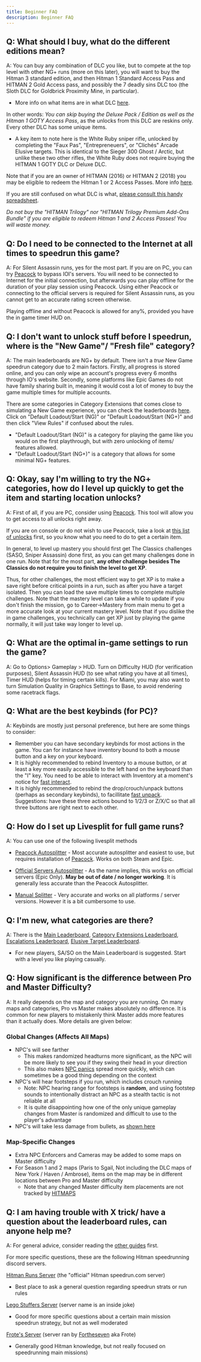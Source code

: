 ```yaml
---
title: Beginner FAQ
description: Beginner FAQ
---
```


## Q: What should I buy, what do the different editions mean?

A: You can buy any combination of DLC you like, but to compete at the top level with other NG+ runs (more on this later), you will want to buy the Hitman 3 standard edition, and then Hitman 1 Standard Access Pass and HITMAN 2 Gold Access pass, and possibly the 7 deadly sins DLC too (the Sloth DLC for Goldbrick Proximity Mine, in particular).

- More info on what items are in what DLC [here](https://steamcommunity.com/sharedfiles/filedetails/?id=2725872637).

In other words: _You can skip buying the Deluxe Pack / Edition as well as the Hitman 1 GOTY Access Pass_, as the unlocks from this DLC are reskins only. Every other DLC has some unique items.

- A key item to note here is the White Ruby sniper rifle, unlocked by completing the "Faux Pas", "Entrepreneuers", or "Clichés" Arcade Elusive targets. This is identical to the Sieger 300 Ghost / Arctic, but unlike these two other rifles, the White Ruby does not require buying the HITMAN 1 GOTY DLC or Deluxe DLC.

Note that if you are an owner of HITMAN (2016) or HITMAN 2 (2018) you may be eligible to redeem the Hitman 1 or 2 Access Passes. More info [here](https://www.ioi.dk/hitman-3-pre-launch-guide/).

If you are still confused on what DLC is what, [please consult this handy spreadsheet](https://media.discordapp.net/attachments/833505136290299935/945096773251252325/unknown.png?width=809&height=586).

_Do not buy the "HITMAN Trilogy" nor "HITMAN Trilogy Premium Add-Ons Bundle" if you are eligible to redeem Hitman 1 and 2 Access Passes! You will waste money._

## Q: Do I need to be connected to the Internet at all times to speedrun this game?

A: For Silent Assassin runs, yes for the most part. If you are on PC, you can try [Peacock](https://thepeacockproject.org/wiki/intel/) to bypass IOI's servers. You will need to be connected to Internet for the initial connection, but afterwards you can play offline for the duration of your play session using Peacock. Using either Peacock or connecting to the official servers is required for Silent Assassin runs, as you cannot get to an accurate rating screen otherwise.

Playing offline and without Peacock is allowed for any%, provided you have the in game timer HUD on.

## Q: I don't want to unlock stuff before I speedrun, where is the "New Game"/ "Fresh file" category?

A: The main leaderboards are NG+ by default. There isn't a _true_ New Game speedrun category due to 2 main factors. Firstly, all progress is stored online, and you can only wipe an account's progress every 6 months through IO's website. Secondly, some platforms like Epic Games do not have family sharing built in, meaning it would cost a lot of money to buy the game multiple times for multiple accounts.

There are some categories in Category Extensions that comes close to simulating a New Game experience, you can check the leaderboards [here](https://www.speedrun.com/hitman_3_extensions/full_game). Click on "Default Loadout/Start (NG)" or "Default Loadout/Start (NG+)" and then click "View Rules" if confused about the rules.

- "Default Loadout/Start (NG)" is a category for playing the game like you would on the first playthrough, but with zero unlocking of items/ features allowed.
- "Default Loadout/Start (NG+)" is a category that allows for some minimal NG+ features.

## Q: Okay, say I'm willing to try the NG+ categories, how do I level up quickly to get the item and starting location unlocks?

A: First of all, if you are PC, consider using [Peacock](https://thepeacockproject.org/wiki/intel/). This tool will allow you to get access to all unlocks right away.

If you are on console or do not wish to use Peacock, take a look at [this list of unlocks](https://steamcommunity.com/sharedfiles/filedetails/?id=2725872637) first, so you know what you need to do to get a certain item.

In general, to level up mastery you should first get The Classics challenges (SASO, Sniper Assassin) done first, as you can get many challenges done in one run. Note that for the most part, **any other challenge besides The Classics do not require you to finish the level to get XP**.

Thus, for other challenges, the most efficient way to get XP is to make a save right before critical points in a run, such as after you have a target isolated. Then you can load the save multiple times to complete multiple challenges. Note that the mastery level can take a while to update if you don't finish the mission, go to Career->Mastery from main menu to get a more accurate look at your current mastery level. Note that if you dislike the in game challenges, you technically can get XP just by playing the game normally, it will just take way longer to level up.

## Q: What are the optimal in-game settings to run the game?

A: Go to Options> Gameplay > HUD. Turn on Difficulty HUD (for verification purposes), Silent Assassin HUD (to see what rating you have at all times), Timer HUD (helps for timing certain kills). For Miami, you may also want to turn Simulation Quality in Graphics Settings to Base, to avoid rendering some racetrack flags.

## Q: What are the best keybinds (for PC)?

A: Keybinds are mostly just personal preference, but here are some things to consider:

- Remember you can have secondary keybinds for most actions in the game. You can for instance have inventory bound to both a mouse button and a key on your keyboard.
- It is highly recommended to rebind Inventory to a mouse button, or at least a key more easily accessible to the left hand on the keyboard than the "I" key. You need to be able to interact with Inventory at a moment's notice for [fast interact](fast_anim#fast-interact).
- It is highly recommended to rebind the drop/crouch/unpack buttons (perhaps as secondary keybinds), to facillitate [fast unpack](guns#fast-sniper-briefcase-unpack). Suggestions: have these three actions bound to 1/2/3 or Z/X/C so that all three buttons are right next to each other.

## Q: How do I set up Livesplit for full game runs?

A: You can use one of the following livesplit methods

- [Peacock Autosplitter](https://hitruns-wiki.vercel.app/docs/livesplit_peacock) - Most accurate autosplitter and easiest to use, but requires installation of [Peacock](https://thepeacockproject.org/wiki/intel/). Works on both Steam and Epic.

- [Official Servers Autosplitter](https://hitruns-wiki.vercel.app/docs/livesplit_auto_official) - As the name implies, this works on official servers (Epic Only). **May be out of date / no longer working**. It is generally less accurate than the Peacock Autosplitter.

- [Manual Splitter](https://hitruns-wiki.vercel.app/docs/livesplit_manual) - Very accurate and works on all platforms / server versions. However it is a bit cumbersome to use.

## Q: I'm new, what categories are there?

A: There is the [Main Leaderboard](https://www.speedrun.com/hitman_3), [Category Extensions Leaderboard](https://www.speedrun.com/hitman_3_extensions), [Escalations Leaderboard](https://www.speedrun.com/hitman_3_escalations), [Elusive Target Leaderboard](https://www.speedrun.com/hitman_3_et).

- For new players, SA/SO on the Main Leaderboard is suggested. Start with a level you like playing casually.

## Q: How significant is the difference between Pro and Master Difficulty?

A: It really depends on the map and category you are running. On many maps and categories, Pro vs Master makes absolutely no difference. It is common for new players to mistakenly think Master adds more features than it actually does. More details are given below:

### Global Changes (Affects All Maps)
- NPC's will see farther
	- This makes randomized headturns more significant, as the NPC will be more likely to see you if they swing their head in your direction
	- This also makes [NPC panics](guns#triple-shot-panic) spread more quickly, which can sometimes be a good thing depending on the context
- NPC's will hear footsteps if you run, which includes crouch running
	- Note: NPC hearing range for footsteps is **random**, and using footstep sounds to intentionally distract an NPC as a stealth tactic is not reliable at all
	- It is quite disappointing how one of the only unique gameplay changes from Master is randomized and difficult to use to the player's advantage
- NPC's will take less damage from bullets, as [shown here](guns#miscellaneous-gun-stats-from-muddye)

### Map-Specific Changes
- Extra NPC Enforcers and Cameras may be added to some maps on Master difficulty
- For Season 1 and 2 maps (Paris to Sgail, Not including the DLC maps of New York / Haven / Ambrose), items on the map may be in different locations between Pro and Master difficulty
	- Note that any changed Master difficulty item placements are not tracked by [HITMAPS](https://www.hitmaps.com/)


## Q: I am having trouble with X trick/ have a question about the leaderboard rules, can anyone help me?

A: For general advice, consider reading the [other guides](https://hitruns-wiki.vercel.app/docs/index) first.

For more specific questions, these are the following Hitman speedrunning discord servers.

[Hitman Runs Server](https://discord.com/invite/E45wUBnxBT) (the "official" Hitman speedrun.com server)

- Best place to ask a general question regarding speedrun strats or run rules

[Lego Stuffers Server](https://discord.gg/WvGmnFcpVM) (server name is an inside joke)

- Good for more specific questions about a certain main mission speedrun strategy, but not as well moderated

[Frote's Server](https://discord.com/invite/kVMBEZA) (server ran by [Fortheseven](https://www.speedrun.com/user/Fortheseven) aka Frote)

- Generally good Hitman knowledge, but not really focused on speedrunning main missions)
